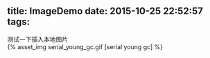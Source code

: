 title: ImageDemo
date: 2015-10-25 22:52:57
tags:
---
测试一下插入本地图片  
{% asset_img serial_young_gc.gif [serial young gc] %}
